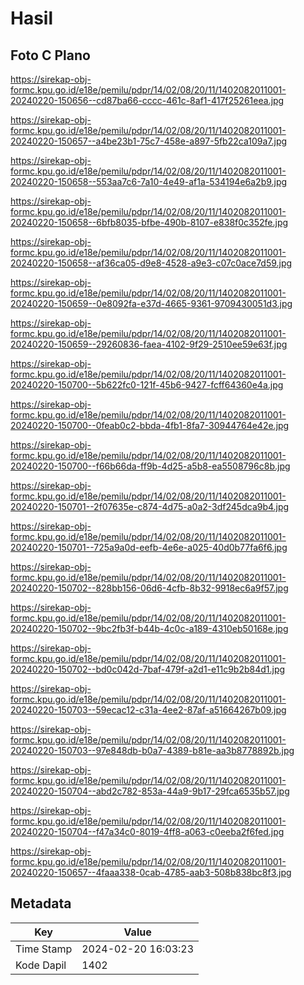 # Hasil

## Foto C Plano

https://sirekap-obj-formc.kpu.go.id/e18e/pemilu/pdpr/14/02/08/20/11/1402082011001-20240220-150656--cd87ba66-cccc-461c-8af1-417f25261eea.jpg

https://sirekap-obj-formc.kpu.go.id/e18e/pemilu/pdpr/14/02/08/20/11/1402082011001-20240220-150657--a4be23b1-75c7-458e-a897-5fb22ca109a7.jpg

https://sirekap-obj-formc.kpu.go.id/e18e/pemilu/pdpr/14/02/08/20/11/1402082011001-20240220-150658--553aa7c6-7a10-4e49-af1a-534194e6a2b9.jpg

https://sirekap-obj-formc.kpu.go.id/e18e/pemilu/pdpr/14/02/08/20/11/1402082011001-20240220-150658--6bfb8035-bfbe-490b-8107-e838f0c352fe.jpg

https://sirekap-obj-formc.kpu.go.id/e18e/pemilu/pdpr/14/02/08/20/11/1402082011001-20240220-150658--af36ca05-d9e8-4528-a9e3-c07c0ace7d59.jpg

https://sirekap-obj-formc.kpu.go.id/e18e/pemilu/pdpr/14/02/08/20/11/1402082011001-20240220-150659--0e8092fa-e37d-4665-9361-9709430051d3.jpg

https://sirekap-obj-formc.kpu.go.id/e18e/pemilu/pdpr/14/02/08/20/11/1402082011001-20240220-150659--29260836-faea-4102-9f29-2510ee59e63f.jpg

https://sirekap-obj-formc.kpu.go.id/e18e/pemilu/pdpr/14/02/08/20/11/1402082011001-20240220-150700--5b622fc0-121f-45b6-9427-fcff64360e4a.jpg

https://sirekap-obj-formc.kpu.go.id/e18e/pemilu/pdpr/14/02/08/20/11/1402082011001-20240220-150700--0feab0c2-bbda-4fb1-8fa7-30944764e42e.jpg

https://sirekap-obj-formc.kpu.go.id/e18e/pemilu/pdpr/14/02/08/20/11/1402082011001-20240220-150700--f66b66da-ff9b-4d25-a5b8-ea5508796c8b.jpg

https://sirekap-obj-formc.kpu.go.id/e18e/pemilu/pdpr/14/02/08/20/11/1402082011001-20240220-150701--2f07635e-c874-4d75-a0a2-3df245dca9b4.jpg

https://sirekap-obj-formc.kpu.go.id/e18e/pemilu/pdpr/14/02/08/20/11/1402082011001-20240220-150701--725a9a0d-eefb-4e6e-a025-40d0b77fa6f6.jpg

https://sirekap-obj-formc.kpu.go.id/e18e/pemilu/pdpr/14/02/08/20/11/1402082011001-20240220-150702--828bb156-06d6-4cfb-8b32-9918ec6a9f57.jpg

https://sirekap-obj-formc.kpu.go.id/e18e/pemilu/pdpr/14/02/08/20/11/1402082011001-20240220-150702--9bc2fb3f-b44b-4c0c-a189-4310eb50168e.jpg

https://sirekap-obj-formc.kpu.go.id/e18e/pemilu/pdpr/14/02/08/20/11/1402082011001-20240220-150702--bd0c042d-7baf-479f-a2d1-e11c9b2b84d1.jpg

https://sirekap-obj-formc.kpu.go.id/e18e/pemilu/pdpr/14/02/08/20/11/1402082011001-20240220-150703--59ecac12-c31a-4ee2-87af-a51664267b09.jpg

https://sirekap-obj-formc.kpu.go.id/e18e/pemilu/pdpr/14/02/08/20/11/1402082011001-20240220-150703--97e848db-b0a7-4389-b81e-aa3b8778892b.jpg

https://sirekap-obj-formc.kpu.go.id/e18e/pemilu/pdpr/14/02/08/20/11/1402082011001-20240220-150704--abd2c782-853a-44a9-9b17-29fca6535b57.jpg

https://sirekap-obj-formc.kpu.go.id/e18e/pemilu/pdpr/14/02/08/20/11/1402082011001-20240220-150704--f47a34c0-8019-4ff8-a063-c0eeba2f6fed.jpg

https://sirekap-obj-formc.kpu.go.id/e18e/pemilu/pdpr/14/02/08/20/11/1402082011001-20240220-150657--4faaa338-0cab-4785-aab3-508b838bc8f3.jpg


## Metadata

| Key        | Value               |
| ---------- | ------------------- |
| Time Stamp | 2024-02-20 16:03:23 |
| Kode Dapil | 1402                |



